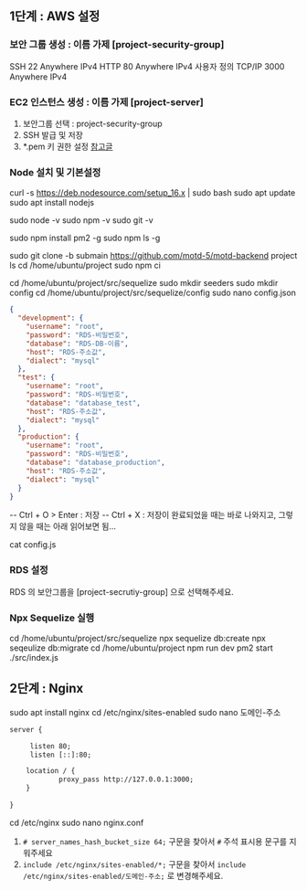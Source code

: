 ## 1단계 : AWS 설정

### 보안 그룹 생성 : 이름 가제 [project-security-group]

SSH 22 Anywhere IPv4
HTTP 80 Anywhere IPv4
사용자 정의 TCP/IP 3000 Anywhere IPv4

### EC2 인스턴스 생성 : 이름 가제 [project-server]

1. 보안그룹 선택 : project-security-group
2. SSH 발급 및 저장
3. *.pem 키 권한 설정 [참고글](https://github.com/unchaptered/hanghae-backend-1/issues/5)

### Node 설치 및 기본설정

curl -s https://deb.nodesource.com/setup_16.x | sudo bash
sudo apt update
sudo apt install nodejs

sudo node -v
sudo npm -v
sudo git -v


sudo npm install pm2 -g
sudo npm ls -g


sudo git clone -b submain https://github.com/motd-5/motd-backend project
ls
cd /home/ubuntu/project
sudo npm ci

cd /home/ubuntu/project/src/sequelize
sudo mkdir seeders
sudo mkdir config
cd /home/ubuntu/project/src/sequelize/config
sudo nano config.json

```json
{
  "development": {
    "username": "root",
    "password": "RDS-비밀번호",
    "database": "RDS-DB-이름",
    "host": "RDS-주소값",
    "dialect": "mysql"
  },
  "test": {
    "username": "root",
    "password": "RDS-비밀번호",
    "database": "database_test",
    "host": "RDS-주소값",
    "dialect": "mysql"
  },
  "production": {
    "username": "root",
    "password": "RDS-비밀번호",
    "database": "database_production",
    "host": "RDS-주소값",
    "dialect": "mysql"
  }
}
```

-- Ctrl + O > Enter : 저장
-- Ctrl + X : 저장이 완료되었을 때는 바로 나와지고, 그렇지 않을 때는 아래 읽어보면 됨...

cat config.js


### RDS 설정

RDS 의 보안그룹을 [project-secrutiy-group] 으로 선택해주세요.

### Npx Sequelize 실행

cd /home/ubuntu/project/src/sequelize
npx sequelize db:create
npx seqeulize db:migrate
cd /home/ubuntu/project
npm run dev
pm2 start ./src/index.js


## 2단계 : Nginx

sudo apt install nginx
cd /etc/nginx/sites-enabled
sudo nano 도메인-주소

```default
server {

	 listen 80;								
   	 listen [::]:80;

	location / {
    		proxy_pass http://127.0.0.1:3000;
  	}
  
}
```

cd /etc/nginx
sudo nano nginx.conf

1. `# server_names_hash_bucket_size 64;` 구문을 찾아서 `#` 주석 표시용 문구를 지워주세요
2. `include /etc/nginx/sites-enabled/*;` 구문을 찾아서 `include /etc/nginx/sites-enabled/도메인-주소;` 로 변경해주세요.
